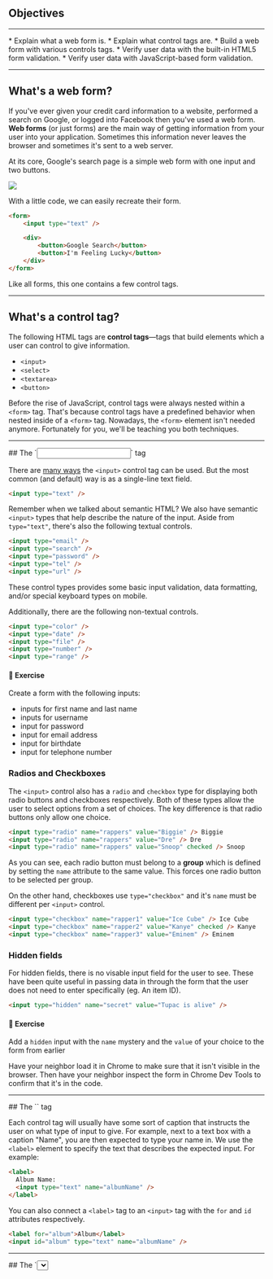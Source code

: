 ## Objectives
<hr>
* Explain what a web form is.
* Explain what control tags are.
* Build a web form with various controls tags.
* Verify user data with the built-in HTML5 form validation.
* Verify user data with JavaScript-based form validation.

<hr>

## What's a web form?

If you've ever given your credit card information to a website, performed a search on Google, or logged into Facebook then you've used a web form. **Web forms** (or just forms) are the main way of getting information from your user into your application. Sometimes this information never leaves the browser and sometimes it's sent to a web server.

At its core, Google's search page is a simple web form with one input and two buttons.

![](http://i.imgur.com/hcP92bJ.png)

With a little code, we can easily recreate their form.

```html
<form>
	<input type="text" />

	<div>
		<button>Google Search</button>
		<button>I'm Feeling Lucky</button>
	</div>
</form>
```

Like all forms, this one contains a few control tags.

<hr>

## What's a control tag?

The following HTML tags are **control tags**—tags that build elements which a user can control to give information.

- `<input>`
- `<select>`
- `<textarea>`
- `<button>`

Before the rise of JavaScript, control tags were always nested within a `<form>` tag. That's because control tags have a predefined behavior when nested inside of a `<form>` tag. Nowadays, the `<form>` element isn't needed anymore. Fortunately for you, we'll be teaching you both techniques.

<hr>
## The `<input>` tag

There are [many ways](https://developer.mozilla.org/en-US/docs/Web/HTML/Element/input) the `<input>` control tag can be used. But the most common (and default) way is as a single-line text field.

```html
<input type="text" />
```

Remember when we talked about semantic HTML? We also have semantic `<input>` types that help describe the nature of the input. Aside from `type="text"`, there's also the following textual controls.

```html
<input type="email" />
<input type="search" />
<input type="password" />
<input type="tel" />
<input type="url" />
```

These control types provides some basic input validation, data formatting, and/or special keyboard types on mobile.

Additionally, there are the following non-textual controls.

```html
<input type="color" />
<input type="date" />
<input type="file" />
<input type="number" />
<input type="range" />
```

#### 💪 Exercise
Create a form with the following inputs:
- inputs for first name and last name
- inputs for username
- input for password
- input for email address
- input for birthdate
- input for telephone number

### Radios and Checkboxes

The `<input>` control also has a `radio` and `checkbox` type for displaying both radio buttons and checkboxes respectively. Both of these types allow the user to select options from a set of choices. The key difference is that radio buttons only allow one choice.

```html
<input type="radio" name="rappers" value="Biggie" /> Biggie
<input type="radio" name="rappers" value="Dre" /> Dre
<input type="radio" name="rappers" value="Snoop" checked /> Snoop
```

As you can see, each radio button must belong to a **group** which is defined by setting the `name` attribute to the same value. This forces one radio button to be selected per group.

On the other hand, checkboxes use `type="checkbox"` and it's `name` must be different per `<input>` control.

```html
<input type="checkbox" name="rapper1" value="Ice Cube" /> Ice Cube
<input type="checkbox" name="rapper2" value="Kanye" checked /> Kanye
<input type="checkbox" name="rapper3" value="Eminem" /> Eminem
```

### Hidden fields

For hidden fields, there is no visable input field for the user to see. These have been quite useful in passing data in through the form that the user does not need to enter specifically (eg. An item ID).

```html
<input type="hidden" name="secret" value="Tupac is alive" />
```

#### 💪 Exercise
Add a `hidden` input with the `name` mystery and the `value` of your choice to the form from earlier

Have your neighbor load it in Chrome to make sure that it isn't visible in the browser. Then have your neighbor inspect the form in Chrome Dev Tools to confirm that it's in the code.

<hr>
## The `<label>` tag

Each control tag will usually have some sort of caption that instructs the user on what type of input to give. For example, next to a text box with a caption "Name", you are then expected to type your name in. We use the `<label>` element to specify the text that describes the expected input. For example:

```html
<label>
  Album Name:
  <input type="text" name="albumName" />
</label>
```

You can also connect a `<label>` tag to an `<input>` tag with the `for` and `id` attributes respectively.

```html
<label for="album">Album</label>
<input id="album" type="text" name="albumName" />
```

<hr>
## The `<select>` tag

You can create select boxes that allow the user to choose from a set of options. You have the ability to allow users to select multiple options by using the `multiple` attribute.

```html
<!-- The second option will be initially selected. -->
<select name="vh1_show">
  <option value="basketball_wives_la">Basketball Wives LA</option>
	<option value="get_rich_or_die_tryin" selected>Get Rich or Die Tryin'</option>
  <option value="black_ink_crew">Black Ink Crew</option>
</select>
```

Multiple choice select boxes.

```html
<!-- The second and third option will be initially selected. -->
<select name="vh1_show" multiple>
	<option value="the_jamie_foxx_show">The Jamie Foxx Show</option>
	<option value="fresh_prince_of_bel_air" selected>Fresh Prince of Bel-Air</option>
  <option value="love_and_hip_hop_atlanta">Love and Hip Hop Atlanta</option>
</select>
```

#### 💪 Exercise
Make your form from earlier into a survey form with the following choices of favorite cereal:
- Frosted Flakes
- Honey Nut Cheerios
- Cinnamon Toast Crunch

<hr>
## Buttons

We've seen plenty of buttons before, but let's dig a little bit deeper.

```html
<button name="button">Belly</button>
```

Buttons contain a `type` attribute with three options.

* `button` (default)
* `submit` (default when in a form)
* `reset`

```html
<button type="button">This an anonymous button</button>
<button type="submit">This a submit button</button>
<button type="reset">This a reset button</button>
```

<hr>
## And many more...

There are more challenges in [this repository](https://github.com/gSchool/html-forms) where you can experiment with the basic control tags. Knowing what types of inputs are available is essential to designing a form that is simple and easy to use. When you encounter a new type ask yourself "what would I use this for?"

#### 💪 Exercise
Add a `submit` button to the bottom of your favorite cereal form.

<hr>
## Common Attributes

With control tags, there are a variety of attributes available. Many attributes vary by tag and some are nonstandard but highly recommended. Take a look at [MDN](https://developer.mozilla.org/en-US/docs/Web/HTML/Element/input) and let's discuss the following attributes:

- `autocapitalize`
- `autocomplete`
- `autofocus`
- `checked`
- `disabled`
- `maxlength`
- `minlength`
- `multiple`
- `name`
- `placeholder`
- `pattern`
- `required`
- `readonly`
- `size`
- `spellcheck`
- `tabindex`
- `value`

#### 💪 Exercise
Look up three of the listed common attributes on MDN. Turn to your neighbor and talk about them.

<hr>
## Materialize Forms

Let's start with the Materialize [documentation](http://materializecss.com/forms.html) on forms specifically. Materialize includes some simple ways to make your forms look awesome.

#### 💪 Exercise
Add Materialize CSS styling to your favorite cereal form.

<hr>
## HTML and JS Form Validation

<hr>
## Why?

As a web developer, you will spend just an obscene amount of time working on HTML forms. Form validation is a large part of what is project-specific, and dependent on what's called "business logic". Because it varies from project to project, what gets validated and how, according to what needs, is something that's always being tweaked, prodded and updated. 9 times out of 10 when you collect information from a user, it's going to be from a form, and you want the user to have a nice experience.

We're also validating our form input because our programs can't work without proper inputs. Writing simple programs up until this point means only one person has been using your program: you. In the future, this won't be the case- sometimes forms are confusing if you don't know how they work in advance. Your users will often make mistakes, and will often need to be corrected in an expedient way that encourages the user to continue interacting with the form.

So what do we do to ensure we get good input for our programs?

<hr>
## Form Validation

### HTML5 Validation

First, we need to make it easy for humans with good intentions to use our interface. We can use a number of HTML5 capabilities to do this, such as tabindex, input types, and patterns.

#### 💪 Exercise
Given the form below, change it to use HTML5 form validation techniques.
Make sure:

 * Email fields are `type="email"`
 * numerical fields are `type="number"`, one that makes sense
 * Required fields have the `required` attribute (with no ="true"- check the documentation)
 * Set the `tabindex` property on each form element

```html
<form>
	<label>Name (required)</label>
	<input type="text" name="name" />
	<label>Email (required)</label>
	<input type="text" name="email" />
	<label>Age (required, must be older than 13)</label>
	<input type="text" name="age" />

	<label>Number of siblings</label>
	<input type="text" name="siblings" />

	<label>Number of rooms in your house</label>
	<input type="text" name="rooms" />

	<label>Blog url</label>
	<input type="text" name="blog" />

	<label>Twitter Username</label>
	<input type="text" name="twitter" />
	<input type="submit" />
</form>

```

***Bonus*** If you know regex, use the `pattern` property to ensure users include an @ sign in front of their twitter username.

### What will HTML5 do?

When an element is invalid, two things occur:

* The element will now match a special CSS pseudo-class called :invalid. This allows you to stylize your invalid elements. Similarly, valid elements match the :valid pseudo-class.
* The browser will try to block the user from submitting the form.


<hr>
## JS Validation

Now that we've done some validation with HTML5, it's time to use JS to finish up the job.

### Accessing values

There are a number of validation libraries that we can use, that will allow us to validate our forms using code someone else has written. Rather than doing that, however, we need to understand how these libraries go about doing what they do, which we'll do by doing some implementation.

First, let's look at how to go about getting the values of the form:

**Get the value of an `input` element**

Given: `<input type="phone" name="phone" id="phone" />`

```javascript
var phoneValue = document.getElementById("phone").value;
```

Using either of these techniques, we can access the current value of any `input` element. This also works for `textarea` elements.

Take a look at the code below for how to access other kinds of form input through the DOM.

```javascript
var form = document.querySelector('#some-form');
var input = document.querySelector('#some-input');

document.forms;           // Get all forms on a page
form.elements;            // Get all form elements
input.type.toLowerCase(); // Get input type (radio, checkbox, text, etc.)
input.value;              // Get input value
input.name;               // Get input name
input.checked;            // Get the checked status of a checkbox or radio button
input.disabled;           // Get input disabled status
```

[source: gomakestuff](http://gomakethings.com/ditching-jquery/#working-with-forms)

[(why we're using .checked)](https://jsperf.com/prop-vs-ischecked/5)

#### 💪 Exercise
Load your favorite cereal form in the browser. Use JavaScript to access the different form inputs in the browser console.

### When to access values

Now that we know how to access values, we need to know when to access them. If we were to use the above code when the page loads, we would only see blank or placeholder values. Why? Because we need to wait to check these until the user tries to submit the form, or until the user is done filling out the field.

**`submit` event**  

In order to check the form when the user hits the "I'm finished filling out this form button", we need to listen for the `submit` action on the form. *Remember, we need to select the form, not the submit button.* This is for when you want to validate the entire form at once.

```javascript
var myForm = document.getElementById('myForm');
myForm.addEventListener('submit', function () {
	// do entire form validation here
});
```

#### 💪 Exercise
Create a `submit`-triggered event listener that prints the values of the inputs of your completed form. In other words, when you press the `submit` button, the console print a string based summary of the completed form:
'My name is Jack Sprat. My phone number is 555-555-5555'... and so on.

**`blur` event**  

If we want to check a field as soon as a user is done typing, we can listen to the `blur` event. The blur event fires as soon as a field loses focus.

```javascript
var myForm = document.getElementById('myForm');
myForm.addEventListener('blur', function () {
	// do single input validation here
});
```

#### 💪 Exercise
Create a text input that changes from a white background color to another color when it loses focus. The new color should be based on the following conditions:
- The background turns green when the input box loses focus and has text inside
- The background turns red when the input box loses focus and does not have text inside

#### What do I do if there's an error?

A typical pattern is to display either next to the incorrectly filled out element, or a the top of the form, a new DOM element that lists the error in question. Try to be descriptive, tell the user what they did wrong- did they miss filling out the field, or did they just forget to put dashes in their phone number?

When you bind an event handler to something that has a _default action_, the handler will fire and then the default action will happen. A default action is something like a form's submission to the location that's in the action property, or the navigation that happens when you click a link. In order to render errors, you have to stop the default action. One way is to use `event.preventDefault();`, but simply calling `return false` from within a jQuery event handler will stop the default event from occuring.


```javascript
var myForm = document.getElementById('myForm');
myForm.addEventListener('submit', function() {
  if (some_error_condition) {
    var errDiv = document.createElement('div');
    errDiv.className = 'error';
    errDiv.textContent = 'Please fix your phone number';
    myForm.appendChild(errDiv);
    return false; 			// This tells the submission not to happen
  }
});
```

#### 💪 Exercise
Deliberately make an error occur in your form and have it create a red border around your form.

<hr>
## Displaying Validation with Materialize

The [dialogs](http://materializecss.com/dialogs.html) documentation page offers many helpful tools to help you properly display validation errors.

#### 💪 Exercise
Answer the following questions on your own and then turn to a neighbor and come to an agreement on answers.

* Why do we need to do form validation inside an event listener?
* What is a better experience for the user- using the `required` attribute, or using JS to ensure all required fields are checked?
* Why might browser validation not be enough?
* What would happen if someone used console Javascript to submit their form, bypassing your validation?

<hr>
### 📖 Homework
[Galvanize Delivers (continued)](https://github.com/gSchool/galvanize-delivers/)

#### 📚 Resources

- https://developer.mozilla.org/en-US/docs/Web/Guide/HTML/Forms/My_first_HTML_form
- https://developer.mozilla.org/en-US/docs/Web/Guide/HTML/Forms
- https://developer.mozilla.org/en-US/docs/Web/HTML/Element/Input
- http://diveintohtml5.info/forms.html
- http://www.wufoo.com/html5/
